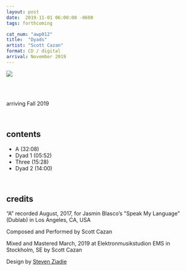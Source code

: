 ```yaml
---
layout: post
date:  2019-11-01 06:00:00 -0600
tags: forthcoming

cat_num: "awp012"
title:  "Dyads"
artist: "Scott Cazan"
format: CD / digital
arrival: November 2019
---
```


![](https://awavepress.com/assets/01-AWP012-Front.jpg)

<br/>

<br/>arriving Fall 2019

<br/>

## contents

* A (32:08)
* Dyad 1 (05:52)
* Three (15:28)
* Dyad 2 (14:00)

<br/>

## credits

“A” recorded August, 2017, for Jasmin Blasco’s "Speak My Language" (Dublab) in Los Angeles, CA, USA

Composed and Performed by Scott Cazan

Mixed and Mastered March, 2019 at Elektronmusikstudion EMS in Stockholm, SE by Scott Cazan

Design by [Steven Ziadie](http://s-ziadie.com/)

